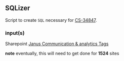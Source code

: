 ## SQLizer

Script to create `SQL` necessary for [CS-34847](https://legacycom.atlassian.net/browse/CS-34847).

### input(s)

Sharepoint [Janus Communication & analytics Tags](https://legacycom-my.sharepoint.com/:x:/g/personal/kanderson_legacy_com/EVEYhkPexO1IrGP4UJQ1T_wBxT-RArLglPDscFfM5fKymQ?rtime=g6XqOdE02Ug)

**note** eventually, this will need to get done for **1524** sites